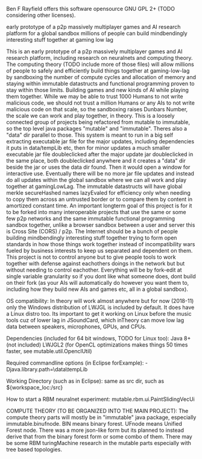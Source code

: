 Ben F Rayfield offers this software opensource GNU GPL 2+ (TODO considering other licenses).

early prototype of a p2p massively multiplayer games and AI research platform for a global sandbox millions of people can build mindbendingly interesting stuff together at gaming low lag

This is an early prototype of a p2p massively multiplayer games and AI research platform,
including research on neuralnets and computing theory.
The computing theory (TODO include more of those files)
will allow millions of people to safely and efficiently build things together
at gaming-low-lag by sandboxing the number of compute cycles and allocation of memory
and staying within immutable datastructs and functional programming
proven to stay within those limits.
Building games and new kinds of AI while playing them together.
While we may be able to trust 1000 Humans to not write malicious code,
we should not trust a million Humans or any AIs to not write malicious code
on that scale, so the sandboxing raises Dunbars Number,
the scale we can work and play together, in theory.
This is a loosely connected group of projects being refactored from
mutable to immutable, so the top level java packages "mutable" and "immutable".
Theres also a "data" dir parallel to those.
This system is meant to run in a big self extracting executable jar file
for the major updates, including dependencies it puts in data/tempLib etc,
then for minor updates a much smaller executable jar file doubleclicked
after the major update jar doubleclicked in the same place,
both doubleclicked anywhere and it creates a "data" dir beside the jar
or uses the data dir found. Then it would open a window for interactive use.
Eventually there will be no more jar file updates and instead do all updates within
the global sandbox where we can all work and play together at gamingLowLag.
The immutable datastructs will have global merkle secureHashed names
lazyEvaled for efficiency only when needing to copy them across an untrusted border
or to compare them by content in amortized constant time.
An important longterm goal of this project is for it to be forked into
many interoperable projects that use the same or some few p2p networks
and the same immutable functional programming sandbox together,
unlike a browser sandbox between a user and server this is Cross Site (CORS) / p2p.
The Internet should be a bunch of people building mindbendingly interesting stuff together
trying to form open standards in how those things work together instead of
incompatibility wars fueled by business interests to keep us separated and dependent on them.
This project is not to control anyone but to give people tools to work together
with defense against eachothers doings in the network but but without needing to control eachother.
Everything will be by fork-edit at single variable granularity
so if you dont like what someone does, dont build on their fork (as your AIs will automatically
do however you want them to, including how they build new AIs and games etc, all in a global sandbox).

OS compatibility:
In theory will work almost anywhere but for now (2018-11) only the
Windows distribution of LWJGL is included by default. It does have a Linux distro too.
Its important to get it working on Linux before the music tools cuz of lower lag in JSoundCard,
which inTheory can move low lag data between speakers, microphones, GPUs, and CPUs.

Dependencies (included for 64 bit windows, TODO for Linux too):
Java 8+ (not included)
LWJGL2 (for OpenCL optimizations makes things 50 times faster, see mutable.util.OpenclUtil)

Required commandline options (in Eclipse forExample):
-Djava.library.path=<projectDir>\data\tempLib

Working Directory (such as in Eclipse):
same as src dir, such as ${workspace_loc:<projectName>/src}

How to start a RBM neuralnet experiment:
mutable.rbm.ui.PaintSlidingVecUi

COMPUTE THEORY (TO BE ORGANIZED INTO THE MAIN PROJECT):
The compute theory parts will mostly be in "immutable" java package,
especially immutable.binufnode.
BIN means binary forest. UFnode means Unified Forest node.
There was a more json-like form but its planned to instead
derive that from the binary forest form or some combo of them.
There may be some RBM turingMachine research in the mutable parts
especially with tree based topologies.